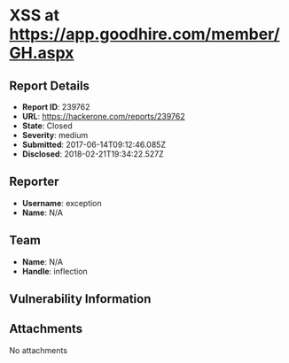 # XSS at https://app.goodhire.com/member/GH.aspx

## Report Details
- **Report ID**: 239762
- **URL**: https://hackerone.com/reports/239762
- **State**: Closed
- **Severity**: medium
- **Submitted**: 2017-06-14T09:12:46.085Z
- **Disclosed**: 2018-02-21T19:34:22.527Z

## Reporter
- **Username**: exception
- **Name**: N/A

## Team
- **Name**: N/A
- **Handle**: inflection

## Vulnerability Information


## Attachments
No attachments

